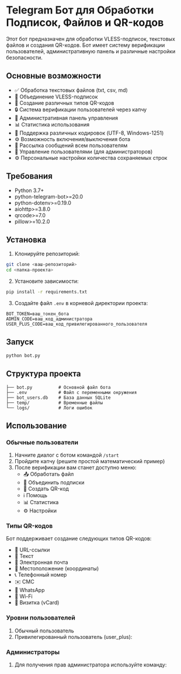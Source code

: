 # Telegram Бот для Обработки Подписок, Файлов и QR-кодов

Этот бот предназначен для обработки VLESS-подписок, текстовых файлов и создания QR-кодов. Бот имеет систему верификации пользователей, административную панель и различные настройки безопасности.

## Основные возможности

- ✅ Обработка текстовых файлов (txt, csv, md)
- 🔗 Объединение VLESS-подписок
- 📱 Создание различных типов QR-кодов
- 🔒 Система верификации пользователей через капчу
- 👥 Административная панель управления
- 📊 Статистика использования
- 🔄 Поддержка различных кодировок (UTF-8, Windows-1251)
- ⚙️ Возможность включения/выключения бота
- 📨 Рассылка сообщений всем пользователям
- 👤 Управление пользователями (для администраторов)
- ⚙️ Персональные настройки количества сохраняемых строк

## Требования

- Python 3.7+
- python-telegram-bot>=20.0
- python-dotenv>=0.19.0
- aiohttp>=3.8.0
- qrcode>=7.0
- pillow>=10.2.0

## Установка

1. Клонируйте репозиторий:
```bash
git clone <ваш-репозиторий>
cd <папка-проекта>
```

2. Установите зависимости:
```bash
pip install -r requirements.txt
```

3. Создайте файл `.env` в корневой директории проекта:
```env
BOT_TOKEN=ваш_токен_бота
ADMIN_CODE=ваш_код_администратора
USER_PLUS_CODE=ваш_код_привилегированного_пользователя
```

## Запуск

```bash
python bot.py
```

## Структура проекта

```
├── bot.py          # Основной файл бота
├── .env            # Файл с переменными окружения
├── bot_users.db    # База данных SQLite
├── temp/           # Временные файлы
└── logs/           # Логи ошибок
```

## Использование

### Обычные пользователи

1. Начните диалог с ботом командой `/start`
2. Пройдите капчу (решите простой математический пример)
3. После верификации вам станет доступно меню:
   - 📤 Обработать файл
   - 🔄 Объединить подписки
   - 📱 Создать QR-код
   - ℹ️ Помощь
   - 📊 Статистика
   - ⚙️ Настройки

### Типы QR-кодов

Бот поддерживает создание следующих типов QR-кодов:
- 🔗 URL-ссылки
- 📝 Текст
- 📧 Электронная почта
- 📍 Местоположение (координаты)
- 📞 Телефонный номер
- ✉️ СМС
- 📱 WhatsApp
- 📶 Wi-Fi
- 👤 Визитка (vCard)

### Уровни пользователей

1. Обычный пользователь
2. Привилегированный пользователь (user_plus):

### Администраторы

1. Для получения прав администратора используйте команду:
```